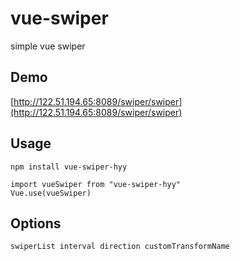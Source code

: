 # vue-swiper

simple vue swiper

## Demo

[http://122.51.194.65:8089/swiper/swiper](http://122.51.194.65:8089/swiper/swiper)

## Usage

```javasscript
npm install vue-swiper-hyy

import vueSwiper from "vue-swiper-hyy"
Vue.use(vueSwiper)
```

## Options
```javascript
swiperList interval direction customTransformName
```
